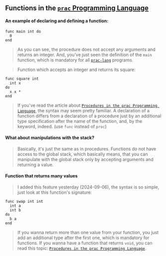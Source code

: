 ## Functions in the [`prac` Programming Language](https://github.com/rakivo/practice-lang)

#### An example of declaring and defining a function:
```
func main int do
  0
end
```
> As you can see, the procedure does not accept any arguments and returns an integer. And, you've just seen the definition of the `main` function, which is mandatory for all [`prac-lang`](https://github.com/rakivo/practice-lang) programs.

> Function which accepts an integer and returns its square:
```
func square int
  int x
do
  x x *
end
```

> If you've read the article about [`Procedures in the prac Programming Language`](https://github.com/rakivo/practice-lang/procs.md), the syntax may seem pretty familiar. A declaration of a function differs from a declaration of a procedure just by an additional type specification after the name of the function, and, by the keyword, indeed. (use `func` instead of `proc`)

#### What about manipulations with the stack?
> Basically, it's just the same as in procedures. Functions do not have access to the global stack, which basically means, that you can manipulate with the global stack only by accepting arguments and returning a value.

#### Function that returns many values
> I added this feature yesterday (2024-09-06), the syntax is so simple, just look at this function's signature:
```
func swap int int
  int a
  int b
do
  b a
end
```
> If you wanna return more than one value from your function, you just add an additional type after the first one, which is mandatory for functions. If you wanna have a function that returns `void`, you can read this topic: [`Procedures in the prac Programming Language`]((https://github.com/rakivo/practice-lang/procs.md)).
